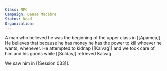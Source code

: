 ```yaml
---
Class: NPC
Campaign: Danse Macabre
Status: Dead
Organization:
---
```

A man who believed he was the beginning of the upper class in [[Apamea]]. He believes that because he has money he has the power to kill whoever he wants, whenever. He attempted to kidnap [[Kalvag]] and we took care of him and his goons while [[Soldas]] retrieved Kalvag.

We saw him in [[Session 033]].